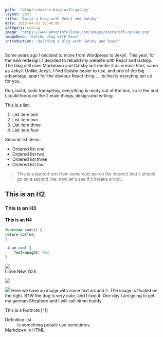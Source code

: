 ```yaml
---
path: '/blog/create-a-blog-with-gatsby'
layout: post
title: 'Build a blog with React and Gatsby'
date: 2015-04-03 19:40:00
category: coding
image: 'https://www.antoniofullone.com/images/posts/off-canvas.png'
imageDesc: 'Gatsby blog with React'
introduction: 'Building a blog with Gatsby and React'
---
```


Some years ago I decided to move from Wordpress to Jekyll. This year, for the new redesign, I decided to rebuild my website with React and Gatsby. The blog still uses Markdown and Gatsby will render it as normal html, same as Jekyll. Unlike Jekyll, I find Gatsby easier to use, and one of the big advantage, apart for the obvious React thing ..., is that is everyting set up for you.

Run, build, code transpiling, everything is ready out of the box, so in the end I could focus on the 2 main things, design and writing.

This is a list:

1. List item one
1. List item two
1. List item three
1. List item four

Second list items:

- Ordered list one
- Ordered list two
- Ordered list three
- Ordered list four

> This is a quoted text from some cool pal on the internet that it should go on a second line, now let's see if it breaks or not.

## This is an H2

### This is an H3

#### This is an H4

```Javascript
function code() {
return coffee;
}
```

```CSS
.i-am-cool {
    font-weight: 700;
}
```

<picture class="image--full-width">
<img class="image--full-width" src="https://media-cdn.tripadvisor.com/media/photo-s/0e/9a/e3/1d/freedom-tower.jpg">
<figcaption> I love New York </figcaption>
</picture>
</p>
<p>
<img class="image--left" src="https://www.catster.com/wp-content/uploads/2017/08/Pixiebob-cat.jpg">
</p>
<p>
<img class="image--right" src="https://www.akc.org/wp-content/themes/akc/component-library/assets/img/welcome.jpg">
Here we have an image with some text around it. The image is floated on the right. BTW the dog is very cute, and I love it. One day I am going to get my german Shepherd and I will call himm buddy.
</p>

This is a footnote [^1]

<dl>
  <dt>Definition list</dt>
  <dd>Is something people use sometimes.</dd>

  <dt>Markdown in HTML</dt>
  <dd></dd>
</dl>
